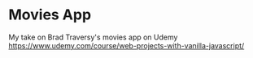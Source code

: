 # Movies App

My take on Brad Traversy's movies app on Udemy \
https://www.udemy.com/course/web-projects-with-vanilla-javascript/
